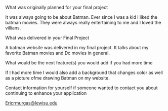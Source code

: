 What was originally planned for your final project

It was always going to be about Batman. Ever since I was a kid I liked the batman movies. They were always really entertaining to me and I loved the villians.

What was delivered in your Final Project

A batman website was delivered in my final project. It talks about my favorite Batman movies and Dc movies in general.

What would be the next feature(s) you would add if you had more time

If I had more time I would also add a background that changes color as well as a picture ofme drawing Batman on my website.

Contact information for yourself if someone wanted to contact you about continuing to enhance your application

Ericrmurgas@lewisu.edu